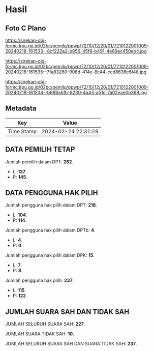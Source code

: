 # Hasil

## Foto C Plano

https://sirekap-obj-formc.kpu.go.id/02bc/pemilu/ppwp/72/10/12/20/01/7210122001009-20240218-161533--8cf222a2-b856-45f8-b491-4e69ac450eb4.jpg

https://sirekap-obj-formc.kpu.go.id/02bc/pemilu/ppwp/72/10/12/20/01/7210122001009-20240218-161535--7fa83260-908d-414e-8c44-ccd8636c6f48.jpg

https://sirekap-obj-formc.kpu.go.id/02bc/pemilu/ppwp/72/10/12/20/01/7210122001009-20240218-161534--b686abfb-8230-4a43-a51c-7a02eae0b369.jpg


## Metadata

| Key        | Value               |
| ---------- | ------------------- |
| Time Stamp | 2024-02-24 22:31:28 |


## DATA PEMILIH TETAP

Jumlah pemilih dalam DPT: **282**.
 * L: **137**.
 * P: **145**.

## DATA PENGGUNA HAK PILIH

Jumlah pengguna hak pilih dalam DPT: **218**.
 * L: **104**.
 * P: **114**.

Jumlah pengguna hak pilih dalam DPTb: **4**.
 * L: **4**.
 * P: **0**.

Jumlah pengguna hak pilih dalam DPK: **15**.
 * L: **7**.
 * P: **8**.

Jumlah pengguna hak pilih: **237**.
 * L: **115**.
 * P: **122**.

## JUMLAH SUARA SAH DAN TIDAK SAH

JUMLAH SELURUH SUARA SAH: **227**.

JUMLAH SUARA TIDAK SAH: **10**.

JUMLAH SELURUH SUARA SAH DAN SUARA TIDAK SAH: **237**.


